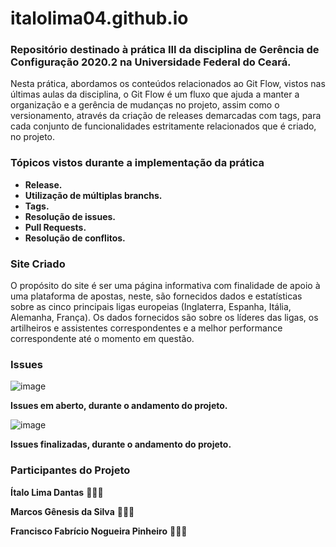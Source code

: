 # italolima04.github.io
### Repositório destinado à prática III da disciplina de Gerência de Configuração 2020.2 na Universidade Federal do Ceará.

Nesta prática, abordamos os conteúdos relacionados ao Git Flow, vistos nas últimas aulas da disciplina, o Git Flow é um fluxo que ajuda a manter a organização e a gerência de mudanças no projeto, assim como o versionamento, através da criação de releases demarcadas com tags, para cada conjunto de funcionalidades estritamente relacionados que é criado, no projeto. 

### **Tópicos vistos durante a implementação da prática**

- **Release.**
- **Utilização de múltiplas branchs.**
- **Tags.**
- **Resolução de issues.**
- **Pull Requests.**
- **Resolução de conflitos.**

### Site Criado

O propósito do site é ser uma página informativa com finalidade de apoio à uma plataforma de apostas, neste, são fornecidos dados e estatísticas sobre as cinco principais ligas europeias (Inglaterra, Espanha, Itália, Alemanha, França). Os dados fornecidos são sobre os líderes das ligas, os artilheiros e assistentes correspondentes e a melhor performance correspondente até o momento em questão.

### Issues

![image](https://user-images.githubusercontent.com/51957032/110470288-6c58dc00-80b9-11eb-83b6-1385806647b3.png)

**Issues em aberto, durante o andamento do projeto.**

![image](https://user-images.githubusercontent.com/51957032/110470352-80044280-80b9-11eb-9e06-83b35f25de02.png)

**Issues finalizadas, durante o andamento do projeto.** 

### Participantes do Projeto

**Ítalo Lima Dantas** 👨🏻‍💻

**Marcos Gênesis da Silva** 👨🏽‍💻

**Francisco Fabrício Nogueira Pinheiro** 👨🏼‍💻
